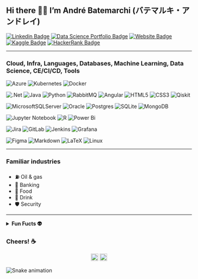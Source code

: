 ## Hi there 👋😃 I’m André Batemarchi (バテマルキ・アンドレイ)

[![Linkedin Badge](https://img.shields.io/badge/linkedin-%231E77B5.svg?style=for-the-badge&logo=linkedin&logoColor=white)](https://www.linkedin.com/in/andré-batemarchi/)
[![Data Science Portfolio Badge](https://img.shields.io/badge/github-%2324292e.svg?&style=for-the-badge&logo=github&logoColor=white)](https://andygrammer.github.io/blog/)
[![Website Badge](https://img.shields.io/badge/Website-3b5998.svg?&style=for-the-badge&logo=website&logoColor=white)](https://andremarinho.gitbook.io/cpc/)
[![Kaggle Badge](https://img.shields.io/badge/Kaggle-035a7d?style=for-the-badge&logo=kaggle&logoColor=white)](https://www.kaggle.com/andremarin)
[![HackerRank Badge](https://img.shields.io/badge/-Hackerrank-2EC866?style=for-the-badge&logo=HackerRank&logoColor=white)](https://www.hackerrank.com/and201456)

---

### Cloud, Infra, Languages, Databases, Machine Learning, Data Science, CE/CI/CD, Tools

![Azure](https://img.shields.io/badge/azure-%230072C6.svg?style=for-the-badge&logo=microsoftazure&logoColor=white)
![Kubernetes](https://img.shields.io/badge/kubernetes-%23326ce5.svg?style=for-the-badge&logo=kubernetes&logoColor=white)
![Docker](https://img.shields.io/badge/docker-%230db7ed.svg?style=for-the-badge&logo=docker&logoColor=white)

![.Net](https://img.shields.io/badge/.NET-5C2D91?style=for-the-badge&logo=.net&logoColor=white)
![Java](https://img.shields.io/badge/java-%23ED8B00.svg?style=for-the-badge&logo=openjdk&logoColor=white)
![Python](https://img.shields.io/badge/python-3670A0?style=for-the-badge&logo=python&logoColor=ffdd54)
![RabbitMQ](https://img.shields.io/badge/Rabbitmq-FF6600?style=for-the-badge&logo=rabbitmq&logoColor=white)
![Angular](https://img.shields.io/badge/angular-%23DD0031.svg?style=for-the-badge&logo=angular&logoColor=white)
![HTML5](https://img.shields.io/badge/html5-%23E34F26.svg?style=for-the-badge&logo=html5&logoColor=white)
![CSS3](https://img.shields.io/badge/css3-%231572B6.svg?style=for-the-badge&logo=css3&logoColor=white)
![Qiskit](https://img.shields.io/badge/Qiskit-%236929C4.svg?style=for-the-badge&logo=Qiskit&logoColor=white)

![MicrosoftSQLServer](https://img.shields.io/badge/Microsoft%20SQL%20Server-CC2927?style=for-the-badge&logo=microsoft%20sql%20server&logoColor=white)
![Oracle](https://img.shields.io/badge/Oracle-F80000?style=for-the-badge&logo=oracle&logoColor=white)
![Postgres](https://img.shields.io/badge/postgres-%23316192.svg?style=for-the-badge&logo=postgresql&logoColor=white)
![SQLite](https://img.shields.io/badge/sqlite-%2307405e.svg?style=for-the-badge&logo=sqlite&logoColor=white)
![MongoDB](https://img.shields.io/badge/MongoDB-%234ea94b.svg?style=for-the-badge&logo=mongodb&logoColor=white)

![Jupyter Notebook](https://img.shields.io/badge/jupyter-%23FA0F00.svg?style=for-the-badge&logo=jupyter&logoColor=white)
![R](https://img.shields.io/badge/r-%23276DC3.svg?style=for-the-badge&logo=r&logoColor=white)
![Power Bi](https://img.shields.io/badge/power_bi-F2C811?style=for-the-badge&logo=powerbi&logoColor=black)

![Jira](https://img.shields.io/badge/jira-%230A0FFF.svg?style=for-the-badge&logo=jira&logoColor=white)
![GitLab](https://img.shields.io/badge/gitlab-%23181717.svg?style=for-the-badge&logo=gitlab&logoColor=white)
![Jenkins](https://img.shields.io/badge/jenkins-%232C5263.svg?style=for-the-badge&logo=jenkins&logoColor=white)
![Grafana](https://img.shields.io/badge/grafana-%23F46800.svg?style=for-the-badge&logo=grafana&logoColor=white)

![Figma](https://img.shields.io/badge/figma-%23F24E1E.svg?style=for-the-badge&logo=figma&logoColor=white)
![Markdown](https://img.shields.io/badge/markdown-%23000000.svg?style=for-the-badge&logo=markdown&logoColor=white)
![LaTeX](https://img.shields.io/badge/latex-%23008080.svg?style=for-the-badge&logo=latex&logoColor=white)
![Linux](https://img.shields.io/badge/Linux-FCC624?style=for-the-badge&logo=linux&logoColor=black)

---

### Familiar industries

- ⛽ Oil & gas
- 🏦 Banking
- 🍛 Food 
- 🥤 Drink
- 🛡️ Security

---

<details>	
  <summary><b> Fun Fucts 👽 </b></summary>
  <br />
  <p> 🍜 I'm a nihongo student</p>
  <p> 🐦 Birdwatching: I love all species of birds</p>
  <p> 🏃 Love running and swimming :swimmer: </p>
  <p> 🎧 Electronic music fan - Euro Trance lover</p>
  <p> 📚 Currently pursuing a specialization in .NET Systems Architecture with Azure @FIAP</p>
  <p> 🐦About my avatar on GitHub: Cyanocorax caeruleus, or Azure jay, or even Gralha azul (in pt-br). It's a beautiful passeriform bird from southeast of Brazil.</p>
</details>

### Cheers! ☕

<!-- Visit count badges -->
<p align=center>
  <img height="20" src="https://badges.pufler.dev/visits/Andygrammer/ruch798?color=black&logo=github" />
  <img height="20" src="https://komarev.com/ghpvc/?username=Andygrammer&color=brightgreen" />
  <a href="https://github.com/Andygrammer"></a>
</p>

<!-- Snake Game -->
![Snake animation](https://github.com/Andygrammer/Andygrammer/blob/output/github-contribution-grid-snake.svg)

<!-- remove language stats
<p align="center">
  <img align="center" src="https://github-readme-stats.vercel.app/api/top-langs/?username=Andygrammer&layout=compact)](https://github.com/Andygrammer/github-readme-stats" />
</p><!-->

<!--
**Andygrammer/Andygrammer** is a ✨ _special_ ✨ repository because its `README.md` (this file) appears on your GitHub profile.
